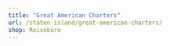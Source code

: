 ```yaml
---
title: "Great American Charters"
url: /staten-island/great-american-charters/
shop: Reisebüro
---
```

